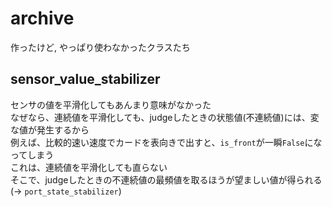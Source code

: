# archive
作ったけど, やっぱり使わなかったクラスたち

## sensor_value_stabilizer
センサの値を平滑化してもあんまり意味がなかった  
なぜなら、連続値を平滑化しても、judgeしたときの状態値(不連続値)には、変な値が発生するから  
例えば、比較的速い速度でカードを表向きで出すと、`is_front`が一瞬`False`になってしまう  
これは、連続値を平滑化しても直らない  
そこで、judgeしたときの不連続値の最頻値を取るほうが望ましい値が得られる(-> `port_state_stabilizer`)